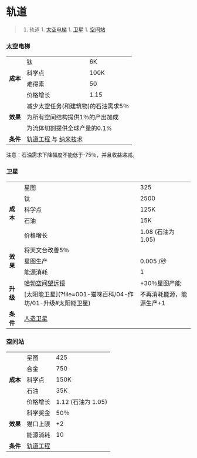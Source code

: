 # 轨道
>1. 轨道
	1. [太空电梯](#太空电梯 "太空电梯")
	1. [卫星](#卫星 "卫星")
	1. [空间站](#空间站 "空间站")

### 太空电梯
<table>
<tbody>
<tr>
<td rowspan="4">
<strong>
成本
</strong>
</td>
<td>
钛
</td>
<td>
6K
</td>
</tr>
<tr>
<td>
科学点
</td>
<td>
100K
</td>
</tr>
<tr>
<td>
难得素
</td>
<td>
50
</td>
</tr>
<tr>
<td>
价格增长
</td>
<td>
1.15
</td>
</tr>
<tr>
<td rowspan="3">
<strong>
效果
</strong>
</td>
<td colspan="2">
减少太空任务(和建筑物)的石油需求5％
</td>
</tr>
<tr>
<td colspan="2">
为所有空间结构提供1％的产出加成
</td>
</tr>
<tr>
<td colspan="2">
为流体切割提供全球产量的0.1%
</td>
</tr>
<tr>
<td>
<strong>
条件
</strong>
</td>
<td colspan="2">
<a href="?file=001-猫咪百科/03-科技/01-科技#轨道工程">
轨道工程
</a>
与
<a href="?file=001-猫咪百科/03-科技/01-科技#纳米技术">
纳米技术
</a>
</td>
</tr>
</tbody>
</table>

注意：石油需求下降幅度不能低于-75％，并且收益递减。

### 卫星
<table>
<tbody>
<tr>
<td rowspan="5">
<strong>
成本
</strong>
</td>
<td>
星图
</td>
<td>
325
</td>
</tr>
<tr>
<td>
钛
</td>
<td>
2500
</td>
</tr>
<tr>
<td>
科学点
</td>
<td>
125K
</td>
</tr>
<tr>
<td>
石油
</td>
<td>
15K
</td>
</tr>
<tr>
<td>
价格增长
</td>
<td>
1.08 (石油为 1.05)
</td>
</tr>
<tr>
<td rowspan="3">
<strong>
效果
</strong>
</td>
<td colspan="2">
将天文台改善5％
</td>
</tr>
<tr>
<td>
星图生产
</td>
<td>
0.005 /秒
</td>
</tr>
<tr>
<td>
能源消耗
</td>
<td>
1
</td>
</tr>
<tr>
<td rowspan="2">
<strong>
升级
</strong>
</td>
<td>
<a href="?file=001-猫咪百科/04-作坊/01-升级#哈勃空间望远镜">
哈勃空间望远镜
</a>
</td>
<td>
+30％星图产能
</td>
</tr>
<tr>
<td>
[太阳能卫星](?file=001-猫咪百科/04-作坊/01-升级#太阳能卫星)
</td>
<td>
不再消耗能源，能源生产+1
</td>
</tr>
<tr>
<td>
<strong>
条件
</strong>
</td>
<td colspan="2">
<a href="?file=001-猫咪百科/03-科技/01-科技#人造卫星">
人造卫星
</a>
</td>
</tr>
</tbody>
</table>

### 空间站
<table>
<tbody>
<tr>
<td rowspan="5">
<strong>
成本
</strong>
</td>
<td>
星图
</td>
<td>
425
</td>
</tr>
<tr>
<td>
合金
</td>
<td>
750
</td>
</tr>
<tr>
<td>
科学点
</td>
<td>
150K
</td>
</tr>
<tr>
<td>
石油
</td>
<td>
35K
</td>
</tr>
<tr>
<td>
价格增长
</td>
<td>
1.12 (石油为 1.05)
</td>
</tr>
<tr>
<td rowspan="3">
<strong>
效果
</strong>
</td>
<td>
科学奖金
</td>
<td>
50％
</td>
</tr>
<tr>
<td>
猫口上限
</td>
<td>
+2
</td>
</tr>
<tr>
<td>
能源消耗
</td>
<td>
10
</td>
</tr>
<tr>
<td>
<strong>
条件
</strong>
</td>
<td colspan="2">
<a href="?file=001-猫咪百科/03-科技/01-科技#轨道工程">
轨道工程
</a>
</td>
</tr>
</tbody>
</table>
